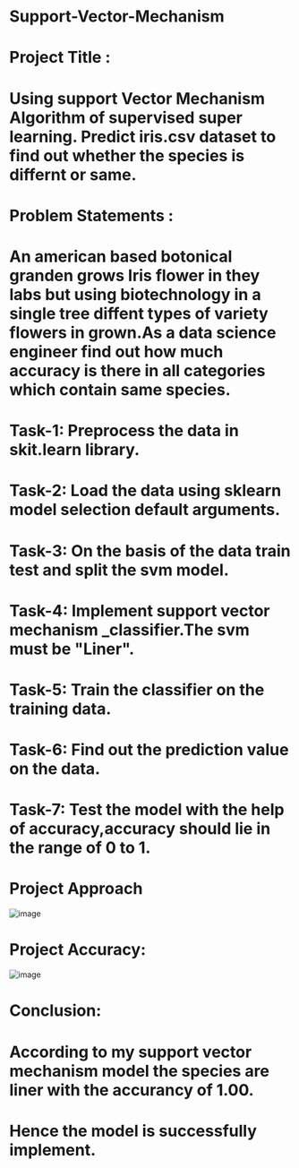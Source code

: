 # Support-Vector-Mechanism

# **Project Title** :
# Using support Vector Mechanism Algorithm of supervised super learning. Predict iris.csv dataset to find out whether the species is differnt or same.

# **Problem Statements** :
# An american based botonical granden grows Iris flower in they labs but using biotechnology in a single tree diffent types of variety flowers in grown.As a data science engineer find out how much accuracy is there in all categories which contain same species.

# **Task-1**: Preprocess the data in skit.learn library.
# **Task-2**: Load the data using sklearn model selection default arguments.
# **Task-3**: On the basis of the data train test and split the svm model.
# **Task-4**: Implement support vector mechanism _classifier.The svm must be "Liner".
# **Task-5**: Train the classifier on the training data.
# **Task-6**: Find out the prediction value on the data.
# **Task-7**: Test the model with the help of accuracy,accuracy should lie in the range of 0 to 1. 
# **Project Approach**
![image](https://github.com/Yokeshkumar28/Support-Vector-Mechanism/assets/130818416/e31b21fa-5cef-4fca-a829-3c27b154fbbd)
# **Project Accuracy**:

![image](https://github.com/Yokeshkumar28/Support-Vector-Mechanism/assets/130818416/9757049c-fdd2-44f7-a62a-8495dee408eb)
# **Conclusion**:
# According to my support vector mechanism model the species are liner with the accurancy of 1.00.
# Hence the model is successfully implement.
